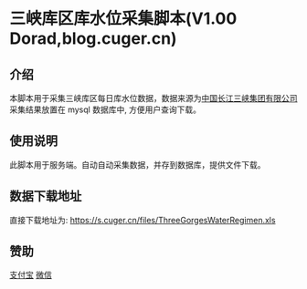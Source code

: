 # 三峡库区库水位采集脚本(V1.00 Dorad,blog.cuger.cn)
## 介绍
本脚本用于采集三峡库区每日库水位数据，数据来源为[中国长江三峡集团有限公司](!http://www.ctg.com.cn/sxjt/sqqk/index.html)
采集结果放置在 mysql 数据库中, 方便用户查询下载。
## 使用说明
此脚本用于服务端。自动自动采集数据，并存到数据库，提供文件下载。

## 数据下载地址
直接下载地址为: https://s.cuger.cn/files/ThreeGorgesWaterRegimen.xls

## 赞助
[支付宝](!https://blog.cuger.cn/images/alipay.jpg)
[微信](!https://blog.cuger.cn/images/wechatpay.jpg)
